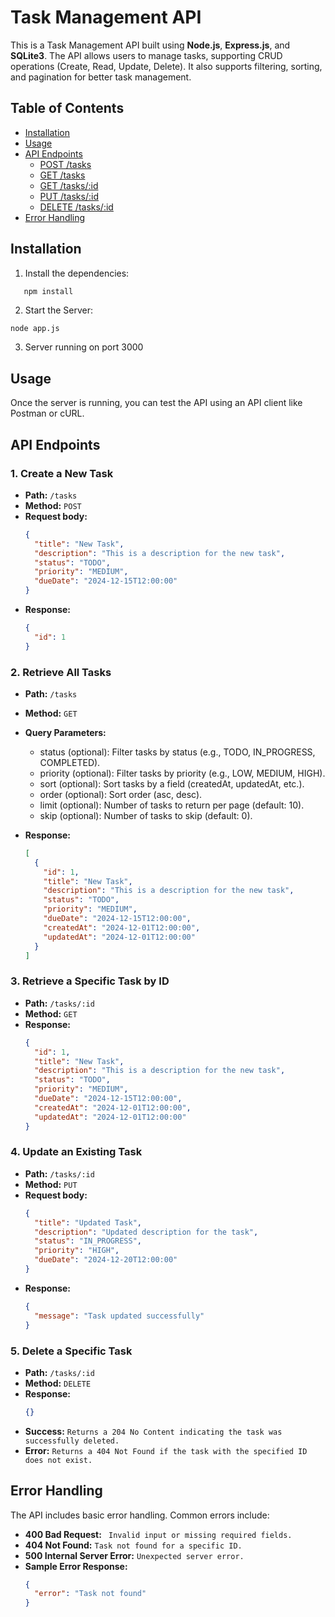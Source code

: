 # Task Management API

This is a Task Management API built using **Node.js**, **Express.js**, and **SQLite3**. The API allows users to manage tasks, supporting CRUD operations (Create, Read, Update, Delete). It also supports filtering, sorting, and pagination for better task management.

## Table of Contents
- [Installation](#installation)
- [Usage](#usage)
- [API Endpoints](#api-endpoints)
  - [POST /tasks](#post-tasks-create-a-new-task)
  - [GET /tasks](#get-tasks-retrieve-all-tasks)
  - [GET /tasks/:id](#get-tasksid-retrieve-a-specific-task-by-id)
  - [PUT /tasks/:id](#put-tasksid-update-an-existing-task)
  - [DELETE /tasks/:id](#delete-tasksid-delete-a-specific-task)
- [Error Handling](#error-handling)
  

## Installation

1. Install the dependencies:
```bash
   npm install
```
2. Start the Server:
```
node app.js
```

3. Server running on port 3000
   
## Usage
Once the server is running, you can test the API using an API client like Postman or cURL.

## API Endpoints

### 1. Create a New Task
- **Path:** `/tasks`
- **Method:** `POST`
- **Request body:**
  ```json
  {
    "title": "New Task",
    "description": "This is a description for the new task",
    "status": "TODO",
    "priority": "MEDIUM",
    "dueDate": "2024-12-15T12:00:00"
  }
- **Response:**
  ```json
  {
    "id": 1
  }
### 2. Retrieve All Tasks
- **Path:** `/tasks`
- **Method:** `GET`
- **Query Parameters:**
  - status (optional): Filter tasks by status (e.g., TODO, IN_PROGRESS, COMPLETED).
  - priority (optional): Filter tasks by priority (e.g., LOW, MEDIUM, HIGH).
  - sort (optional): Sort tasks by a field (createdAt, updatedAt, etc.).
  - order (optional): Sort order (asc, desc).
  - limit (optional): Number of tasks to return per page (default: 10).
  - skip (optional): Number of tasks to skip (default: 0).

- **Response:**
  ```json
  [
    {
      "id": 1,
      "title": "New Task",
      "description": "This is a description for the new task",
      "status": "TODO",
      "priority": "MEDIUM",
      "dueDate": "2024-12-15T12:00:00",
      "createdAt": "2024-12-01T12:00:00",
      "updatedAt": "2024-12-01T12:00:00"
    }
  ]
### 3. Retrieve a Specific Task by ID
- **Path:** `/tasks/:id`
- **Method:** `GET`
- **Response:**
  ```json
  {
    "id": 1,
    "title": "New Task",
    "description": "This is a description for the new task",
    "status": "TODO",
    "priority": "MEDIUM",
    "dueDate": "2024-12-15T12:00:00",
    "createdAt": "2024-12-01T12:00:00",
    "updatedAt": "2024-12-01T12:00:00"
  }
### 4. Update an Existing Task
- **Path:** `/tasks/:id`
- **Method:** `PUT`
- **Request body:**
  ```json
  {
    "title": "Updated Task",
    "description": "Updated description for the task",
    "status": "IN_PROGRESS",
    "priority": "HIGH",
    "dueDate": "2024-12-20T12:00:00"
  }

- **Response:**
  ```json
  {
    "message": "Task updated successfully"
  }  

 ### 5. Delete a Specific Task
- **Path:** `/tasks/:id`
- **Method:** `DELETE`
- **Response:**
  ```json
  {}
  
 - **Success:** `Returns a 204 No Content indicating the task was successfully deleted.`
 - **Error:** `Returns a 404 Not Found if the task with the specified ID does not exist.`

## Error Handling  
The API includes basic error handling. Common errors include:
  - **400 Bad Request:** ` Invalid input or missing required fields.`
  - **404 Not Found:** `Task not found for a specific ID.`
  - **500 Internal Server Error:** `Unexpected server error.`
  - **Sample Error Response:**
      ```json
      {
        "error": "Task not found"
      }
